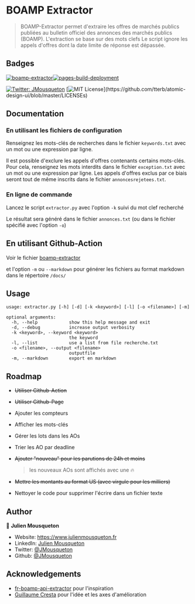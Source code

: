 
# BOAMP Extractor 

> BOAMP-Extractor permet d'extraire les offres de marchés publics publiées au bulletin officiel des annonces des marchés publics (BOAMP).
L'extraction se base sur des mots clefs
Le script ignore les appels d'offres dont la date limite de réponse est dépassée.

## Badges
[![boamp-extractor](https://github.com/JMousqueton/boamp-extractor/actions/workflows/boamp-extractor.yml/badge.svg)](https://github.com/JMousqueton/boamp-extractor/actions/workflows/boamp-extractor.yml)[![pages-build-deployment](https://github.com/JMousqueton/boamp-extractor/actions/workflows/pages/pages-build-deployment/badge.svg)](https://github.com/JMousqueton/boamp-extractor/actions/workflows/pages/pages-build-deployment)

[![Twitter: JMousqueton](https://img.shields.io/twitter/follow/JMousqueton.svg?style=social)](https://twitter.com/JMousqueton)
[![MIT License](https://img.shields.io/apm/l/atomic-design-ui.svg?)](https://github.com/tterb/atomic-design-ui/blob/master/LICENSEs)

## Documentation

### En utilisant les fichiers de configuration 
Renseignez les mots-clés de recherches dans le fichier `keywords.txt` avec un mot ou une expression par ligne.

Il est possible d'exclure les appels d'offres contenants certains mots-clés.
Pour cela, renseignez les mots interdits dans le fichier `exception.txt` avec un mot ou une expression par ligne.
Les appels d'offres exclus par ce biais seront tout de même inscrits dans le fichier `annoncesrejetees.txt`.

### En ligne de commande 

Lancez le script `extractor.py` avec l'option `-k` suivi du mot clef recherché 

Le résultat sera généré dans le fichier `annonces.txt` (ou dans le fichier spécifié avec l'option `-o`)

## En utilisant Github-Action 

Voir le fichier [boamp-extractor](https://github.com/JMousqueton/boamp-extractor/blob/main/.github/workflows/boamp-extractor.yml)

et l'option `-m` ou `--markdown` pour générer les fichiers au format markdown dans le répertoire `/docs/`

## Usage

```
usage: extractor.py [-h] [-d] [-k <keyword>] [-l] [-o <filename>] [-m]

optional arguments:
  -h, --help            show this help message and exit
  -d, --debug           increase output verbosity
  -k <keyword>, --keyword <keyword>
                        the keyword
  -l, --list            use a list from file recherche.txt
  -o <filename>, --output <filename>
                        outputfile
  -m, --markdown        export en markdown
```

## Roadmap

- ~~Utiliser Github-Action~~ 

- ~~Utiliser Github-Page~~

- Ajouter les compteurs

- Afficher les mots-clés

- Gérer les lots dans les AOs 

- Trier les AO par deadline 

- ~~Ajouter "nouveau" pour les parutions de 24h et moins~~
  > les nouveaux AOs sont affichés avec une 🔥 

- ~~Mettre les montants au format US (avec virgule pour les milliers)~~

- Nettoyer le code pour supprimer l'écrire dans un fichier texte

## Author

👤 **Julien Mousqueton**

* Website: <https://www.julienmousqueton.fr>
* LinkedIn: [Julien Mousqueton](https://linkedin.com/in/julienmousqueton)
* Twitter: [@JMousqueton](https://twitter.com/JMousqueton)
* Github: [@JMousqueton](https://github.com/JMousqueton)


## Acknowledgements

 - [fr-boamp-api-extractor](https://github.com/bastien313/fr-boamp-api-extractor) pour l'inspiration 
 - [Guillaume Cresta](https://www.linkedin.com/in/guillaume-cresta-88185234) pour l'idée et les axes d'amélioration
